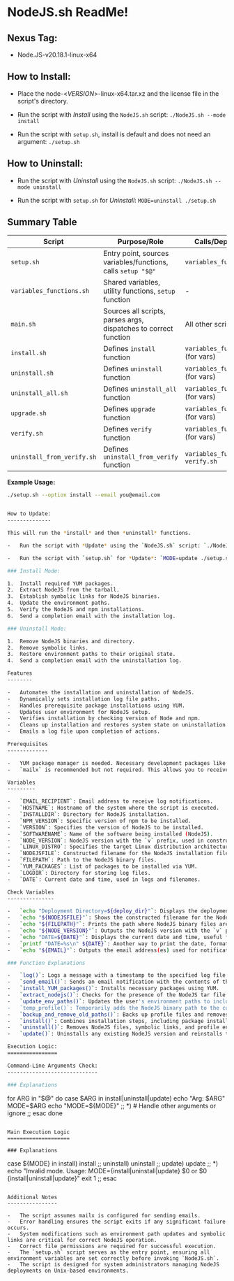 NodeJS.sh ReadMe!
=================

Nexus Tag:
----------

-   Node.JS-v20.18.1-linux-x64

How to Install:
---------------

-   Place the node-<*VERSION*>-linux-x64.tar.xz and the license file in the script's directory.

-   Run the script with *Install* using the `NodeJS.sh` script: `./NodeJS.sh --mode install`

-   Run the script with `setup.sh`, install is default and does not need an argument: `./setup.sh`

How to Uninstall:
-----------------

-   Run the script with *Uninstall* using the `NodeJS.sh` script: `./NodeJS.sh --mode uninstall`

-   Run the script with `setup.sh` for *Uninstall*: `MODE=uninstall ./setup.sh`

## Summary Table

| Script                   | Purpose/Role                                                  | Calls/Depends On                        |
|--------------------------|--------------------------------------------------------------|-----------------------------------------|
| `setup.sh`               | Entry point, sources variables/functions, calls `setup "$@"` | `variables_functions.sh`                |
| `variables_functions.sh` | Shared variables, utility functions, `setup` function        | -                                       |
| `main.sh`                | Sources all scripts, parses args, dispatches to correct function | All other scripts                   |
| `install.sh`             | Defines `install` function                                   | `variables_functions.sh` (for vars)     |
| `uninstall.sh`           | Defines `uninstall` function                                 | `variables_functions.sh` (for vars)     |
| `uninstall_all.sh`       | Defines `uninstall_all` function                             | `variables_functions.sh` (for vars)     |
| `upgrade.sh`             | Defines `upgrade` function                                   | `variables_functions.sh` (for vars)     |
| `verify.sh`              | Defines `verify` function                                    | `variables_functions.sh` (for vars)     |
| `uninstall_from_verify.sh` | Defines `uninstall_from_verify` function                   | `variables_functions.sh`, `verify.sh`   |

**Example Usage:**
```bash
./setup.sh --option install --email you@email.com


How to Update:
--------------

This will run the *install* and then *uninstall* functions.

-   Run the script with *Update* using the `NodeJS.sh` script: `./NodeJS.sh --mode update`

-   Run the script with `setup.sh` for *Update*: `MODE=update ./setup.sh`

### Install Mode:

1.  Install required YUM packages.
2.  Extract NodeJS from the tarball.
3.  Establish symbolic links for NodeJS binaries.
4.  Update the environment paths.
5.  Verify the NodeJS and npm installations.
6.  Send a completion email with the installation log.

### Uninstall Mode:

1.  Remove NodeJS binaries and directory.
2.  Remove symbolic links.
3.  Restore environment paths to their original state.
4.  Send a completion email with the uninstallation log.

Features
--------

-   Automates the installation and uninstallation of NodeJS.
-   Dynamically sets installation log file paths.
-   Handles prerequisite package installations using YUM.
-   Updates user environment for NodeJS setup.
-   Verifies installation by checking version of Node and npm.
-   Cleans up installation and restores system state on uninstallation.
-   Emails a log file upon completion of actions.

Prerequisites
-------------

-   YUM package manager is needed. Necessary development packages like `openssl-devel`, `bzip2-devel`, `libicu-devel`, `gcc-c++`, and `make` must be installed.
-   `mailx` is recommended but not required. This allows you to receive logs via email.

Variables
---------

-   `EMAIL_RECIPIENT`: Email address to receive log notifications.
-   `HOSTNAME`: Hostname of the system where the script is executed.
-   `INSTALLDIR`: Directory for NodeJS installation.
-   `NPM_VERSION`: Specific version of npm to be installed.
-   `VERSION`: Specifies the version of NodeJS to be installed.
-   `SOFTWARENAME`: Name of the software being installed (NodeJS).
-   `NODE_VERSION`: NodeJS version with the `v` prefix, used in constructing the filename and directory paths.
-   `LINUX_DISTRO`: Specifies the target Linux distribution architecture, typically set to `linux-x64`.
-   `NODEJSFILE`: Constructed filename for the NodeJS installation file.
-   `FILEPATH`: Path to the NodeJS binary files.
-   `YUM_PACKAGES`: List of packages to be installed via YUM.
-   `LOGDIR`: Directory for storing log files.
-   `DATE`: Current date and time, used in logs and filenames.

Check Variables
---------------

-   `echo "Deployment Directory=${deploy_dir}"`: Displays the deployment directory being used; defaults to `.` if not explicitly set.
-   `echo "${NODEJSFILE}"`: Shows the constructed filename for the NodeJS installation file.
-   `echo "${FILEPATH}"`: Prints the path where NodeJS binary files are located.
-   `echo "${NODE_VERSION}"`: Outputs the NodeJS version with the `v` prefix for clarity.
-   `echo "DATE=${DATE}"`: Displays the current date and time, useful for log timestamps.
-   `printf "DATE=%s\n" ${DATE}`: Another way to print the date, formatted for readability in logs.
-   `echo "${EMAIL}"`: Outputs the email address(es) used for notifications, verifying they are correctly set.

### Function Explanations

-   `log()`: Logs a message with a timestamp to the specified log file.
-   `send_email()`: Sends an email notification with the contents of the log file.
-   `install_YUM_packages()`: Installs necessary packages using YUM.
-   `extract_nodejs()`: Checks for the presence of the NodeJS tar file and extracts it to the installation directory.
-   `update_env_paths()`: Updates the user's environment paths to include the NodeJS binary path.
-   `temp_profile()`: Temporarily adds the NodeJS binary path to the current session's `PATH`.
-   `backup_and_remove_old_paths()`: Backs up profile files and removes outdated NodeJS paths.
-   `install()`: Combines installation steps, including package installation, NodeJS extraction, path updates, symbolic link creation, and version verification. Sends a summary email upon completion.
-   `uninstall()`: Removes NodeJS files, symbolic links, and profile entries. Sends an email notification after uninstallation.
-   `update()`: Uninstalls any existing NodeJS version and reinstalls the latest version. An email summary is sent upon completion.

Execution Logic:
================

Command-Line Arguments Check:
-----------------------------

### Explanations

```
   for ARG in "$@"
   do
     case $ARG in
       install|uninstall|update)
         echo "Arg: $ARG"
         MODE=$ARG
         echo "MODE=${MODE}"
       ;;
       *)
         # Handle other arguments or ignore
       ;;
     esac
   done

```

Main Execution Logic
====================

### Explanations

```
case ${MODE} in
    install)
        install
        ;;
    uninstall)
        uninstall
        ;;
    update)
        update
        ;;
    *)
        echo "Invalid mode. Usage: MODE={install|uninstall|update} $0 or $0 {install|uninstall|update}"
        exit 1
        ;;
esac

```

Additional Notes
----------------

-   The script assumes mailx is configured for sending emails.
-   Error handling ensures the script exits if any significant failure occurs.
-   System modifications such as environment path updates and symbolic links are critical for correct NodeJS operation.
-   Correct file permissions are required for successful execution.
-   The `setup.sh` script serves as the entry point, ensuring all environment variables are set correctly before invoking `NodeJS.sh`.
-   The script is designed for system administrators managing NodeJS deployments on Unix-based environments.

